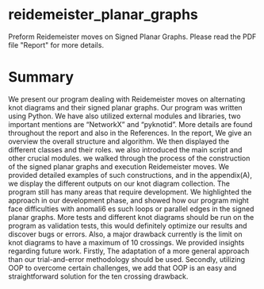 # reidemeister_planar_graphs
Preform Reidemeister moves on Signed Planar Graphs.
Please read the PDF file "Report" for more details.

# Summary
We present our program dealing with Reidemeister moves on alternating knot diagrams and their signed planar graphs. 
Our program was written using Python. We have also utilized external modules and libraries,
two important mentions are “NetworkX” and “pyknotid”. More details are found throughout the
report and also in the References.
In the report, We give an overview the overall structure and algorithm.
We then displayed the different classes and their roles. we also introduced the main script and other crucial modules. we walked through the process of the construction of the signed planar graphs and execution Reidemeister moves. We provided detailed examples of such constructions, and in
the appendix(A), we display the different outputs on our knot diagram collection.
The program still has many areas that require development. We highlighted the approach in
our development phase, and showed how our program might face difficulties with anomali6 es such
loops or parallel edges in the signed planar graphs. More tests and different knot diagrams should
be run on the program as validation tests, this would definitely optimize our results and discover
bugs or errors. Also, a major drawback currently is the limit on knot diagrams to have a maximum
of 10 crossings.
We provided insights regarding future work. Firstly, The adaptation of a more general approach
than our trial-and-error methodology should be used. Secondly, utilizing OOP to overcome certain
challenges, we add that OOP is an easy and straightforward solution for the ten crossing drawback.
